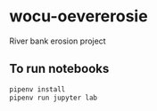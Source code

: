 # wocu-oevererosie
River bank erosion project

## To run notebooks

```bash
pipenv install
pipenv run jupyter lab
```
